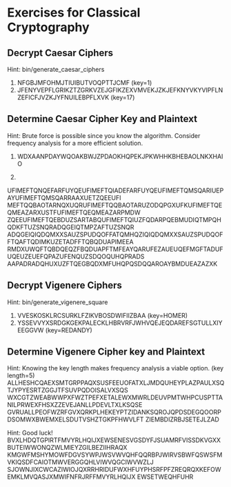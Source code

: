 Exercises for Classical Cryptography
====================================

Decrypt Caesar Ciphers
----------------------
Hint: bin/generate_caesar_ciphers <key>

1. NFGBJMFOHMJTIUIBUTVOQPTTJCMF (key=1)
2. JFENYVEPFLGRIKZTZGRKVZEJGFIKZEXVMVEKJZKJEFKNYVKYVIPFLNZEFICFJVZKJYFNUILEBPFLXVK (key=17)

Determine Caesar Cipher Key and Plaintext
-----------------------------------------
Hint: Brute force is possible since you know the algorithm. Consider frequency analysis for a more efficient solution.

1. WDXAANPDAYWQOAKBWJZPDAOKHQPEKJPKWHHKBHEBAOLNKXHAIO

2. 
UFIMEFTQNQEFARFUYQEUFIMEFTQIADEFARFUYQEUFIMEFTQMSQARIUEPAYUFIMEFTQMSQARRAAXUETZQEEUFI
MEFTQQBAOTARNQXUQRUFIMEFTQQBAOTARUZODQPGXUFKUFIMEFTQEQMEAZARXUSTFUFIMEFTQEQMEAZARPMDW
ZQEEUFIMEFTQEBDUZSARTABQUFIMEFTQIUZFQDARPQEBMUDIQTMPQHQDKFTUZSNQRADQGEIQTMPZAFTUZSNQR
ADQGEIQIQDQMXXSAUZSPUDQOFFATQMHQZIQIQDQMXXSAUZSPUDQOFFTQAFTQDIMKUZETADFFTQBQDUAPIMEEA
RMDXUWQFTQBDQEQZFBQDUAPFTMFEAYQARUFEZAUEUQEFMGFTADUFUQEUZEUEFQPAZUFENQUZSDQOQUHQPRADS
AAPADRADQHUXUZFTQEGBQDXMFUHQPQSDQQAROAYBMDUEAZAZXK

Decrypt Vigenere Ciphers
------------------------
Hint: bin/generate_vigenere_square

1. VVESKOSKLRCSURKLFZIKVBOSDWIFIIZBAA (key=HOMER) 
2. YSSEVVYXSRDGKGEKPALECKLHBRVRFJWHVQEJEQDAREFSGTULLXIYEEGGVW (key=REDANDY)

Determine Vigenere Cipher key and Plaintext
-------------------------------------------
Hint: Knowing the key length makes frequency analysis a viable option. (key length=5)
ALLHESHCQAEXSMTGRPPAQXSUSFEEUOFATXLJMDQUHEYPLAZPAULXSQTJYPYESRTZGGJTFSUVPQDOISALVXSQS
WXCGTZWEABWWPXFWZTPEFXETALEWXMWRLDEUVPMTWHPCUSPTTANILPRWEXFHSXZZEVEJANLLPDEVLTXLKSQSE
GVRUALLPEOFWZRFGVXQRKPLHEKEYPTZIDANKSQROJQPDSDEGQOORPDSOMWXBWEMXELSDUTVSHZTGKPFHWVLFT
ZIEMBDIZRBJSETEJLZAD

Hint: Good luck!
BVXLHDQTGPIRTFMVYRLHQIJXEWSENESVGSDYFJSUAMRFVISSDKVGXXBUTEIWWONQZWLMIEYZGILBEZIIHRAQX
KMGWFMSHYMOWFDGVSYWPJWSVWVQHFQQRBPJWIRVSBWFQSWSFMVKIQSDFCAIOTMWVERGGQHLVIWVQGCIWVWZLJ
SJOWNJIXCWCAZIWIOJQXRRHRIDUFWXHFUYPHSRFPFZREQRQXKEFOWEMKLMVQASJXMWIFNFRJRFFMVYRLHQIJX
EWSETWEQHFUHR
